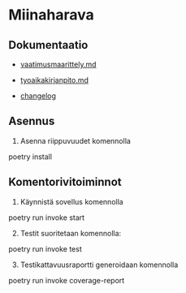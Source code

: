 # Miinaharava

## Dokumentaatio

- [vaatimusmaarittely.md](https://github.com/justusmarttila/ot-harjoitustyo/blob/master/dokumentaatio/vaatimusmaarittely.md)

- [tyoaikakirjanpito.md](https://github.com/justusmarttila/ot-harjoitustyo/blob/master/dokumentaatio/tyoaikakirjanpito.md)

- [changelog](https://github.com/justusmarttila/ot-harjoitustyo/blob/master/minesweeper-game/dokumentaatio/changelog.md)

## Asennus

1. Asenna riippuvuudet komennolla 

poetry install

## Komentorivitoiminnot

1. Käynnistä sovellus komennolla

poetry run invoke start

2. Testit suoritetaan komennolla:

poetry run invoke test

3. Testikattavuusraportti generoidaan komennolla

poetry run invoke coverage-report
